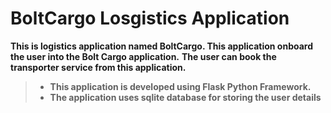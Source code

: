 # BoltCargo Losgistics Application

**This is logistics application named BoltCargo. This application onboard the user into the Bolt Cargo application.**
**The user can book the transporter service from this application.**

>* **This application is developed using Flask Python Framework.**
>* **The application uses sqlite database for storing the user details**
